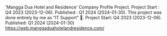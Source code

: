 'Mangga Dua Hotel and Residence' Company Profile Project. Project Start : Q4 2023 (2023-12-06). Published : Q1 2024 (2024-01-30). This project was done entirely by me as “IT Support” 🙂.
Project Start: Q4 2023 (2023-12-06). Published: Q1 2024 (2024-01-30)
https://web.manggaduahotelandresidence.com/
